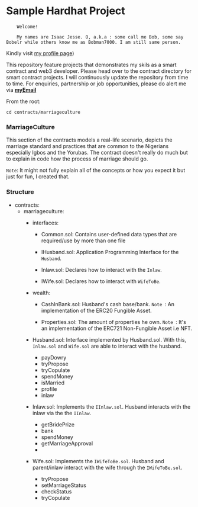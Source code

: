 # Sample Hardhat Project

```
    Welcome!

    My names are Isaac Jesse. O, a.k.a : some call me Bob, some say Bobelr while others know me as Bobman7000. I am still same person.
```
Kindly visit [my profile page]())

This repository feature projects that demonstrates my skils as a smart contract and web3 developer. Please head over to the contract directory for smart contract projects. I will continuously update the repository from time to time. For enquiries, partnership or job opportunities, please do alert me via **[myEmail](dev.qContrib@gmail.com)** 

From the root:

```
cd contracts/marriageculture

```

### MarriageCulture
This section of the contracts models a real-life scenario, depicts the marriage standard and practices that are common to the Nigerians especially Igbos and the Yorubas. The contract doesn't really do much but to explain in code how the process of marriage should go. 

`Note`: It might not fully explain all of the concepts or how you expect it but just for fun, I created that.

### Structure
- contracts:
    - marriageculture:
        - interfaces:
            - Common.sol: Contains user-defined data types that are required/use by more than one file

            - IHusband.sol: Application Programming Interface for the `Husband`.

            - Inlaw.sol: Declares how to interact with the `Inlaw`.

            - IWife.sol: Declares how to interact with `WifeToBe`.

        - wealth:
            - CashInBank.sol: Husband's cash base/bank.
            `Note `: An implementation of the ERC20 Fungible Asset.

            - Properties.sol: The amount of properties he own. 
            `Note `: It's an implementation of the ERC721 Non-Fungible Asset i.e NFT.

        - Husband.sol: Interface implemented by Husband.sol. With this, `Inlaw.sol` and `Wife.sol` are able to interact with the husband.

            - payDowry
            - tryPropose
            - tryCopulate
            - spendMoney
            - isMarried
            - profile
            - inlaw

        - Inlaw.sol: Implements the `IInlaw.sol`. Husband interacts with the inlaw via the the `IInlaw`.

            - getBridePrize
            - bank
            - spendMoney
            - getMarriageApproval
            - 

        - Wife.sol: Implements the `IWifeToBe.sol`. Husband and parent/inlaw interact with the wife through the `IWifeToBe.sol`.

            - tryPropose
            - setMarriageStatus
            - checkStatus
            - tryCopulate

<!-- a basic Hardhat use case. It comes with a sample contract, a test for that contract, and a script that deploys that contract.

Try running some of the following tasks:

```shell
npx hardhat help
npx hardhat test
REPORT_GAS=true npx hardhat test
npx hardhat node
npx hardhat run scripts/deploy.ts
``` -->
